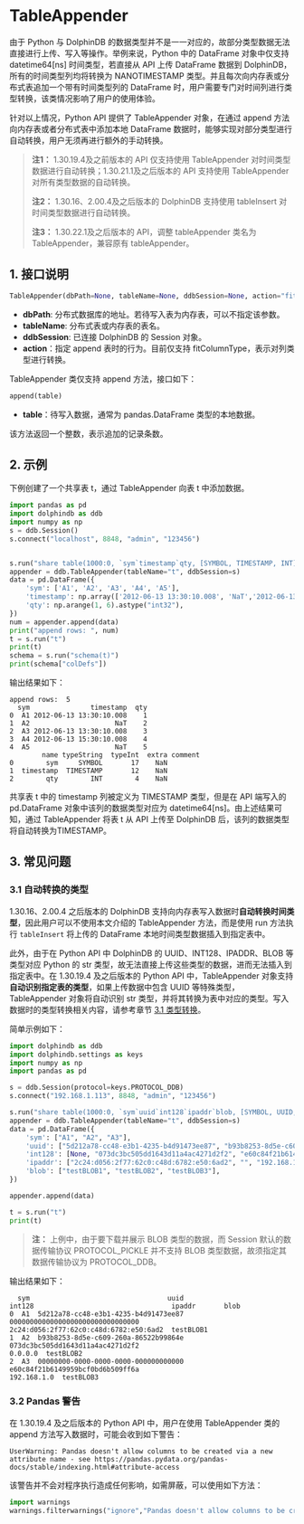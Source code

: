 # TableAppender

由于 Python 与 DolphinDB 的数据类型并不是一一对应的，故部分类型数据无法直接进行上传、写入等操作。举例来说，Python 中的 DataFrame 对象中仅支持 datetime64[ns] 时间类型，若直接从 API 上传 DataFrame 数据到 DolphinDB，所有的时间类型列均将转换为 NANOTIMESTAMP 类型。并且每次向内存表或分布式表追加一个带有时间类型列的 DataFrame 时，用户需要专门对时间列进行类型转换，该类情况影响了用户的使用体验。

针对以上情况，Python API 提供了 TableAppender 对象，在通过 append 方法向内存表或者分布式表中添加本地 DataFrame 数据时，能够实现对部分类型进行自动转换，用户无须再进行额外的手动转换。

> **注1：** 1.30.19.4及之前版本的 API 仅支持使用 TableAppender 对时间类型数据进行自动转换；1.30.21.1及之后版本的 API 支持使用 TableAppender 对所有类型数据的自动转换。
>
> **注2：** 1.30.16、2.00.4及之后版本的 DolphinDB 支持使用 tableInsert 对时间类型数据进行自动转换。
>
> **注3：** 1.30.22.1及之后版本的 API，调整 tableAppender 类名为 TableAppender，兼容原有 tableAppender。

## 1. 接口说明

```python
TableAppender(dbPath=None, tableName=None, ddbSession=None, action="fitColumnType")
```

* **dbPath**: 分布式数据库的地址。若待写入表为内存表，可以不指定该参数。
* **tableName**: 分布式表或内存表的表名。
* **ddbSession**: 已连接 DolphinDB 的 Session 对象。
* **action**：指定 append 表时的行为。目前仅支持 fitColumnType，表示对列类型进行转换。

TableAppender 类仅支持 append 方法，接口如下：

```python
append(table)
```

* **table**：待写入数据，通常为 pandas.DataFrame 类型的本地数据。

该方法返回一个整数，表示追加的记录条数。

## 2. 示例

下例创建了一个共享表 t，通过 TableAppender 向表 t 中添加数据。

```python
import pandas as pd
import dolphindb as ddb
import numpy as np
s = ddb.Session()
s.connect("localhost", 8848, "admin", "123456")


s.run("share table(1000:0, `sym`timestamp`qty, [SYMBOL, TIMESTAMP, INT]) as t")
appender = ddb.TableAppender(tableName="t", ddbSession=s)
data = pd.DataFrame({
    'sym': ['A1', 'A2', 'A3', 'A4', 'A5'], 
    'timestamp': np.array(['2012-06-13 13:30:10.008', 'NaT','2012-06-13 13:30:10.008', '2012-06-13 15:30:10.008', 'NaT'], dtype="datetime64[ms]"), 
    'qty': np.arange(1, 6).astype("int32"),
})
num = appender.append(data)
print("append rows: ", num)
t = s.run("t")
print(t)
schema = s.run("schema(t)")
print(schema["colDefs"])
```

输出结果如下：

```
append rows:  5
  sym               timestamp  qty
0  A1 2012-06-13 13:30:10.008    1
1  A2                     NaT    2
2  A3 2012-06-13 13:30:10.008    3
3  A4 2012-06-13 15:30:10.008    4
4  A5                     NaT    5
        name typeString  typeInt  extra comment
0        sym     SYMBOL       17    NaN        
1  timestamp  TIMESTAMP       12    NaN        
2        qty        INT        4    NaN   
```

共享表 t 中的 timestamp 列被定义为 TIMESTAMP 类型，但是在 API 端写入的 pd.DataFrame 对象中该列的数据类型对应为 datetime64[ns]。由上述结果可知，通过 TableAppender 将表 t 从 API 上传至 DolphinDB 后，该列的数据类型将自动转换为TIMESTAMP。

## 3. 常见问题

### 3.1 自动转换的类型

1.30.16、2.00.4 之后版本的 DolphinDB 支持向内存表写入数据时**自动转换时间类型**，因此用户可以不使用本文介绍的 TableAppender 方法，而是使用 run 方法执行 `tableInsert` 将上传的 DataFrame 本地时间类型数据插入到指定表中。

此外，由于在 Python API 中 DolphinDB 的 UUID、INT128、IPADDR、BLOB 等类型对应 Python 的 str 类型，故无法直接上传这些类型的数据，进而无法插入到指定表中。在 1.30.19.4 及之后版本的 Python API 中，TableAppender 对象支持**自动识别指定表的类型**，如果上传数据中包含 UUID 等特殊类型，TableAppender 对象将自动识别 str 类型，并将其转换为表中对应的类型。写入数据时的类型转换相关内容，请参考章节 [3.1 类型转换](../../3_AdvancedOperations/3.1_DataTypeCasting/3.1.0_TypeCasting.md)。

简单示例如下：

```python
import dolphindb as ddb
import dolphindb.settings as keys
import numpy as np
import pandas as pd

s = ddb.Session(protocol=keys.PROTOCOL_DDB)
s.connect("192.168.1.113", 8848, "admin", "123456")

s.run("share table(1000:0, `sym`uuid`int128`ipaddr`blob, [SYMBOL, UUID, INT128, IPADDR, BLOB]) as t")
appender = ddb.TableAppender(tableName="t", ddbSession=s)
data = pd.DataFrame({
    'sym': ["A1", "A2", "A3"],
    'uuid': ["5d212a78-cc48-e3b1-4235-b4d91473ee87", "b93b8253-8d5e-c609-260a-86522b99864e", ""],
    'int128': [None, "073dc3bc505dd1643d11a4ac4271d2f2", "e60c84f21b6149959bcf0bd6b509ff6a"],
    'ipaddr': ["2c24:d056:2f77:62c0:c48d:6782:e50:6ad2", "", "192.168.1.0"],
    'blob': ["testBLOB1", "testBLOB2", "testBLOB3"],
})

appender.append(data)

t = s.run("t")
print(t)
```

> **注：** 上例中，由于要下载并展示 BLOB 类型的数据，而 Session 默认的数据传输协议 PROTOCOL_PICKLE 并不支持 BLOB 类型数据，故须指定其数据传输协议为 PROTOCOL_DDB。

输出结果如下：

```
  sym                                  uuid                            int128                                  ipaddr       blob
0  A1  5d212a78-cc48-e3b1-4235-b4d91473ee87  00000000000000000000000000000000  2c24:d056:2f77:62c0:c48d:6782:e50:6ad2  testBLOB1
1  A2  b93b8253-8d5e-c609-260a-86522b99864e  073dc3bc505dd1643d11a4ac4271d2f2                                 0.0.0.0  testBLOB2
2  A3  00000000-0000-0000-0000-000000000000  e60c84f21b6149959bcf0bd6b509ff6a                             192.168.1.0  testBLOB3
```

### 3.2 Pandas 警告

在 1.30.19.4 及之后版本的 Python API 中，用户在使用 TableAppender 类的 append 方法写入数据时，可能会收到如下警告：

```
UserWarning: Pandas doesn't allow columns to be created via a new attribute name - see https://pandas.pydata.org/pandas-docs/stable/indexing.html#attribute-access
```

该警告并不会对程序执行造成任何影响，如需屏蔽，可以使用如下方法：

```python
import warnings
warnings.filterwarnings("ignore","Pandas doesn't allow columns to be created via a new attribute name - see https://pandas.pydata.org/pandas-docs/stable/indexing.html#attribute-access", UserWarning)
```
